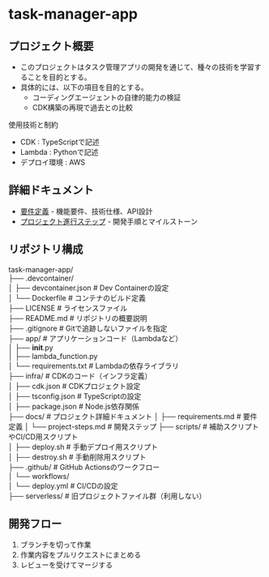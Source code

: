 # task-manager-app
## プロジェクト概要
- このプロジェクトはタスク管理アプリの開発を通じて、種々の技術を学習することを目的とする。
- 具体的には、以下の項目を目的とする。
  - コーディングエージェントの自律的能力の検証
  - CDK構築の再現で過去との比較

使用技術と制約
- CDK : TypeScriptで記述
- Lambda : Pythonで記述
- デプロイ環境 : AWS

## 詳細ドキュメント
- [要件定義](docs/requirements.md) - 機能要件、技術仕様、API設計
- [プロジェクト進行ステップ](docs/project-steps.md) - 開発手順とマイルストーン

## リポジトリ構成
task-manager-app/  
├── .devcontainer/  
│   ├── devcontainer.json # Dev Containerの設定  
│   └── Dockerfile # コンテナのビルド定義  
├── LICENSE              # ライセンスファイル  
├── README.md            # リポジトリの概要説明  
├── .gitignore           # Gitで追跡しないファイルを指定  
├── app/                 # アプリケーションコード（Lambdaなど）  
│   ├── __init__.py  
│   ├── lambda_function.py  
│   └── requirements.txt  # Lambdaの依存ライブラリ  
├── infra/               # CDKのコード（インフラ定義）  
│   ├── cdk.json         # CDKプロジェクト設定  
│   ├── tsconfig.json    # TypeScriptの設定  
│   ├── package.json     # Node.js依存関係  
├── docs/                 # プロジェクト詳細ドキュメント
│   ├── requirements.md      # 要件定義
│   └── project-steps.md     # 開発ステップ
├── scripts/             # 補助スクリプトやCI/CD用スクリプト  
│   ├── deploy.sh        # 手動デプロイ用スクリプト  
│   ├── destroy.sh       # 手動削除用スクリプト  
├── .github/             # GitHub Actionsのワークフロー  
│   └── workflows/  
│       └── deploy.yml   # CI/CDの設定  
├── serverless/         # 旧プロジェクトファイル群（利用しない）

## 開発フロー
1. ブランチを切って作業
2. 作業内容をプルリクエストにまとめる
3. レビューを受けてマージする


